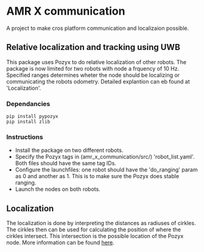 # AMR X communication
A project to make cros platform communication and localizaion possible.

## Relative localization and tracking using UWB

This package uses Pozyx to do relative localization of other robots. 
The package is now limited for two robots with node a frquency of 10 Hz.
Specified ranges determines wheter the node should be localizing or communicating the robots odometry.
Detailed explantion can eb found at 'Localization'.

### Dependancies

```
pip install pypozyx
pip install zlib
```

### Instructions
* Install the package on two different robots.
* Specify the Pozyx tags in (amr_x_communication/src/) 'robot_list.yaml'.
Both files should have the same tag IDs.
* Configure the launchfiles: one robot should have the 'do_ranging' param as 0 and another as 1. 
This is to make sure the Pozyx does stable ranging.
* Launch the nodes on both robots.

## Localization
The localization is done by interpreting the distances as radiuses of cirkles. 
The cirkles then can be used for calculating the position of where the cirkles intersect.
This intersection is the possible location of the Pozyx node. 
More information can be found [here](http://www.ambrsoft.com/TrigoCalc/Circles2/circle2intersection/CircleCircleIntersection.htm).
